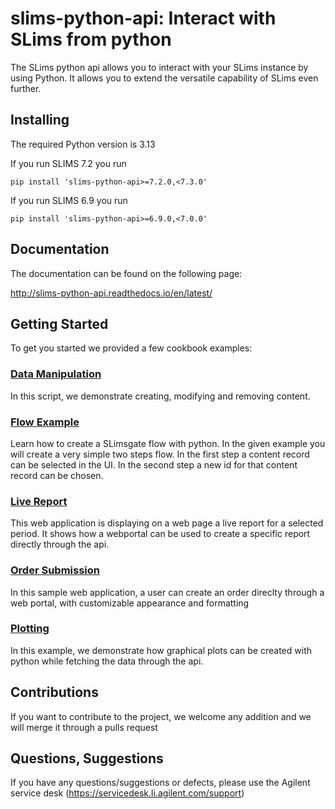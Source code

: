 # slims-python-api: Interact with SLims from python

The SLims python api allows you to interact with your SLims instance by using Python. It allows you to extend the versatile capability of SLims even further.

## Installing

The required Python version is 3.13

If you run SLIMS 7.2 you run

```
pip install 'slims-python-api>=7.2.0,<7.3.0'
```

If you run SLIMS 6.9 you run

```   
pip install 'slims-python-api>=6.9.0,<7.0.0'
````

## Documentation

The documentation can be found on the following page:

http://slims-python-api.readthedocs.io/en/latest/


## Getting Started

To get you started we provided a few cookbook examples:

### [Data Manipulation](cookbook/data-manipulation)

In this script, we demonstrate creating, modifying and removing content.


### [Flow Example](cookbook/flow-example)
Learn how to create a SLimsgate flow with python. In the given example you will create a very simple two steps flow. In the first step a content record can be selected in the UI. In the second step a new id
for that content record can be chosen.

### [Live Report](cookbook/live-report)
This web application is displaying on a web page a live report for a selected period. It shows how a webportal can be used to create a specific report directly through the api.

### [Order Submission](cookbook/order-submission)
In this sample web application, a user can create an order direclty through a web portal, with customizable appearance and formatting

### [Plotting](cookbook/plotting)
In this example, we demonstrate how graphical plots can be created with python while fetching the data through the api.


## Contributions
If you want to contribute to the project, we welcome any addition and we will merge it through a pulls request


## Questions, Suggestions
If you have any questions/suggestions or defects, please use the Agilent service desk (https://servicedesk.li.agilent.com/support)



